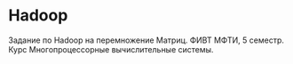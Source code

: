 # Hadoop
Задание по Hadoop на перемножение Матриц. ФИВТ МФТИ, 5 семестр. Курс Многопроцессорные вычислительные системы.
